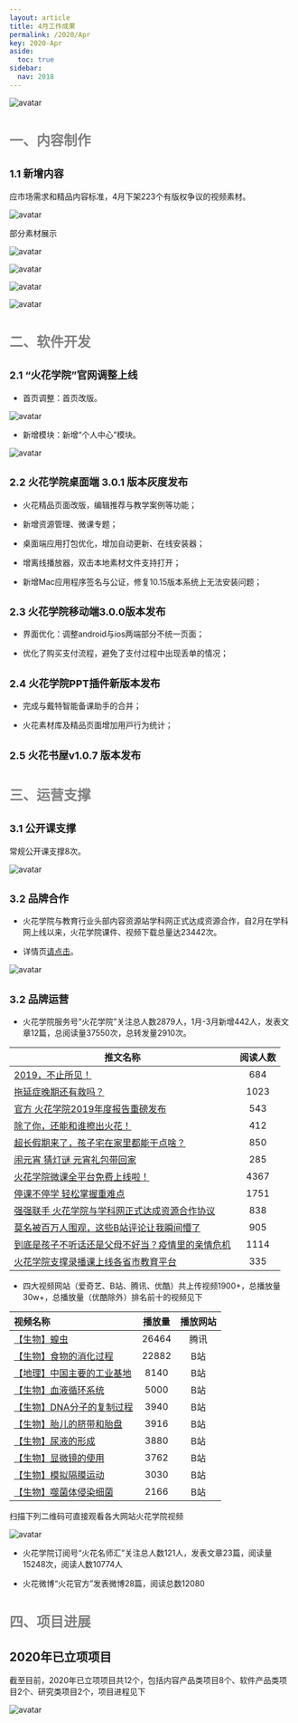 ```yaml
---
layout: article
title: 4月工作成果
permalink: /2020/Apr
key: 2020-Apr
aside:
  toc: true
sidebar:
  nav: 2018
---
```



<bro/><bro/>

![avatar](images/20200301111.png)

# <font size="5" color="gray">一、内容制作</font>

## <font size="4" >1.1 新增内容</font>

应市场需求和精品内容标准，4月下架223个有版权争议的视频素材。

![avatar](images/20200401.png)

部分素材展示

![avatar](images/20200402.png)

![avatar](images/20200403.png)

![avatar](images/20200404.png)

![avatar](images/20200405.png)

# <font size="5" color="gray">二、软件开发</font>

## <font size="4" >2.1 “火花学院”官网调整上线</font>

- 首页调整：⾸⻚改版。

![avatar](images/20200406.png)

- 新增模块：新增“个⼈中⼼”模块。

![avatar](images/20200407.png)

## <font size="4" >2.2 火花学院桌面端 3.0.1 版本灰度发布</font>

- ⽕花精品⻚⾯改版，编辑推荐与教学案例等功能；

- 新增资源管理、微课专题；

- 桌⾯端应⽤打包优化，增加⾃动更新、在线安装器；

- 增离线播放器，双击本地素材⽂件⽀持打开；

- 新增Mac应⽤程序签名与公证，修复10.15版本系统上⽆法安装问题；

## <font size="4" >2.3 火花学院移动端3.0.0版本发布</font>

- 界⾯优化：调整android与ios两端部分不统⼀⻚⾯；

- 优化了购买⽀付流程，避免了⽀付过程中出现丢单的情况；

## <font size="4" >2.4 火花学院PPT插件新版本发布</font>

- 完成与戴特智能备课助⼿的合并；

- ⽕花素材库及精品⻚⾯增加⽤⼾⾏为统计；

## <font size="4" >2.5 火花书屋v1.0.7 版本发布</font>

# <font size="5" color="gray">三、运营支撑</font>

## <font size="4" >3.1 公开课支撑</font>

常规公开课支撑8次。

![avatar](images/20200310.png)

## <font size="4" >3.2 品牌合作</font>

- 火花学院与教育行业头部内容资源站学科网正式达成资源合作，自2月在学科网上线以来，火花学院课件、视频下载总量达23442次。

- 详情页[请点击](http://www.zxxk.com/organ/267/)。

![avatar](images/20200314.png)

## <font size="4" >3.2 品牌运营</font>

- 火花学院服务号“火花学院”关注总人数2879人，1月-3月新增442人，发表文章12篇，总阅读量37550次，总转发量2910次。

| 推文名称 |  阅读人数  | 
|-------------|:------:|
[2019，不止所见！](https://mp.weixin.qq.com/s/4fLofpuI_cQiNm9Xiu-i_A)|	684|
[拖延症晚期还有救吗？](https://mp.weixin.qq.com/s/-SQoOheZb5vKNKthAzd68g)|	1023|
[官方 火花学院2019年度报告重磅发布](https://mp.weixin.qq.com/s/gkr2eSMAioE38leC9ej-yg)|	543|
[除了你，还能和谁擦出火花！](https://mp.weixin.qq.com/s/dstIToTtrFKgrKLRAe3STw)|	412|
[超长假期来了，孩子宅在家里都能干点啥？](https://mp.weixin.qq.com/s/8s22HN3PexTE0oMy323Vfg)|	850|
[闹元宵 猜灯谜 元宵礼包带回家](https://mp.weixin.qq.com/s/AV7eKx8MDnZLpo2ePFxa9A)|	285|
[火花学院微课全平台免费上线啦！](https://mp.weixin.qq.com/s/4kj6ofPltC6lywC2lUUWUQ)|4367|
[停课不停学 轻松掌握重难点](https://mp.weixin.qq.com/s/pBfdBw8V5jlxYL4qIE4__A)|	1751|
[强强联手 火花学院与学科网正式达成资源合作协议](https://mp.weixin.qq.com/s/oax-1ziaOgueOnS-J6towQ)|	838|
[莫名被百万人围观，这些B站评论让我瞬间懵了](https://mp.weixin.qq.com/s/L1SwrHHWjD2v8sLGh0fvHA)|	905|
[到底是孩子不听话还是父母不好当？疫情里的亲情危机](https://mp.weixin.qq.com/s/nODxoR2f1vPaLOh9f1xUHg)|	1114|
[火花学院支撑录播课上线各省市教育平台](https://mp.weixin.qq.com/s/cNbYWrz5lMg9voMlaWBy-Q)|	335|

- 四大视频网站（爱奇艺、B站、腾讯、优酷）共上传视频1900+，总播放量30w+，总播放量（优酷除外）排名前十的视频见下

| 视频名称 | 播放量 | 播放网站|
|:-------------|:------:|:-----:|
|[【生物】蝗虫](https://page.om.qq.com/page/OkXD86T61FYhyyaOfqogj3Mw0)|26464|腾讯|
|[【生物】食物的消化过程](https://www.bilibili.com/video/BV1Z741157an)|22882|B站|
|[【地理】中国主要的工业基地](https://www.bilibili.com/video/BV1n7411g7ej)|8140|B站|
|[【生物】血液循环系统](https://www.bilibili.com/video/BV1o741157kv)|5000|B站|
|[【生物】DNA分子的复制过程](https://www.bilibili.com/video/BV1bE411376D)|3940|B站|
|[【生物】胎儿的脐带和胎盘](https://www.bilibili.com/video/BV1o741157ud)|3916|B站|
|[【生物】尿液的形成](https://www.bilibili.com/video/BV1f7411575C)|3880|B站|
|[【生物】显微镜的使用](https://www.bilibili.com/video/BV15741157nN)|3762|B站|
|[【生物】模拟隔膜运动](https://www.bilibili.com/video/BV1Z741157xZ)|3030|B站|
|[【生物】噬菌体侵染细菌](https://www.bilibili.com/video/BV14E41137Zq)|2166|B站|

扫描下列二维码可直接观看各大网站火花学院视频

![avatar](images/20200313.png)

- 火花学院订阅号“火花名师汇”关注总人数121人，发表文章23篇，阅读量15248次，阅读人数10774人

- 火花微博“火花官方”发表微博28篇，阅读总数12080

# <font size="5" color="gray">四、项目进展</font>

## 2020年已立项项目

截至目前，2020年已立项项目共12个，包括内容产品类项目8个、软件产品类项目2个、研究类项目2个，项目进程见下
 
![avatar](images/202003150101.png)





